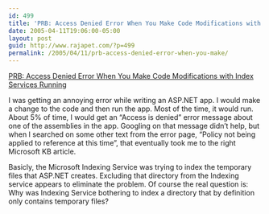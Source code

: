 ```yaml
---
id: 499
title: 'PRB: Access Denied Error When You Make Code Modifications with Index Services Running'
date: 2005-04-11T19:06:00-05:00
layout: post
guid: http://www.rajapet.com/?p=499
permalink: /2005/04/11/prb-access-denied-error-when-you-make/
---
```

[PRB: Access Denied Error When You Make Code Modifications with Index Services Running](http://support.microsoft.com/default.aspx?scid=kb;en-us;329065)

I was getting an annoying error while writing an ASP.NET app. I would make a change to the code and then run the app. Most of the time, it would run. About 5% of time, I would get an &#8220;Access is denied&#8221; error message about one of the assemblies in the app. Googling on that message didn&#8217;t help, but when I searched on some other text from the error page, &#8220;Policy not being applied to reference at this time&#8221;, that eventually took me to the right Microsoft KB article.

Basicly, the Microsoft Indexing Service was trying to index the temporary files that ASP.NET creates. Excluding that directory from the Indexing service appears to eliminate the problem. Of course the real question is: Why was Indexing Service bothering to index a directory that by definition only contains temporary files?